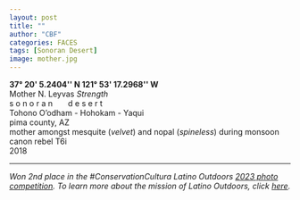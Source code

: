 ```yaml
---
layout: post
title: ""
author: "CBF"
categories: FACES
tags: [Sonoran Desert]
image: mother.jpg
---
```

**37° 20' 5.2404'' N 121° 53' 17.2968'' W**<br>
Mother N. Leyvas *Strength*<br> 
s o n o r a n &nbsp; &nbsp; &nbsp; d e s e r t <br>
Tohono O’odham - Hohokam - Yaqui <br>
pima county, AZ <br>
mother amongst mesquite (*velvet*) and nopal (*spineless*) during monsoon <br>
canon rebel T6i <br>
2018

---
*Won 2nd place in the #ConservationCultura Latino Outdoors [2023 photo competition](https://latinooutdoors.org/2023-winning-images/). To learn more about the mission of Latino Outdoors, click [here](https://latinooutdoors.org/).*






